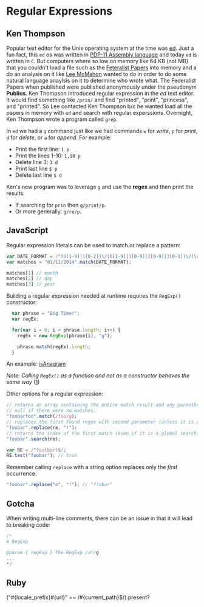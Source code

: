 # Regular Expressions

## Ken Thompson

Popular text editor for the Unix operating system at the time was [ed](https://en.wikipedia.org/wiki/Ed_(text_editor)).  Just a fun fact, this `ed` os was written in [PDP-11 Assembly language](https://en.wikipedia.org/wiki/PDP-11_architecture) and today `ed` is written in `C`.  But computers where so low on memory like 64 KB (not MB) that you couldn't load a file such as the [Feteralist Papers](https://en.wikipedia.org/wiki/The_Federalist_Papers) into memory and a do an analysis on it like [Lee McMahon](https://en.wikipedia.org/wiki/Lee_E._McMahon) wanted to do in order to do some natural language anaylsis on it to determine who wrote what.  The Federalist Papers when published were published anonymously under the pseudonym **Publius**.  Ken Thompson introduced regular expression in the *ed* text editor.  It would find something like `/prin/` and find "printed", "print", "princess", and "printed". So Lee contacted Ken Thompson b/c he wanted load all the papers in memory with `ed` and search with regular experssions.  Overnight, Ken Thompson wrote a program called `grep`.

In `ed` we had a `g` command just like we had commands `w` for *write*, `p` for *print*, `d` for *delete*, or `a` for *append*.  For example:
* Print the first line: `1 p`
* Print the lines 1-10: `1,10 p`
* Delete line 3: `3 d`
* Print last line `$ p`
* Delete last line `$ d`

Ken's new program was to leverage `g` and use the **regex** and then print the results:
* If searching for `prin` then `g/print/p`.
* Or more generally: `g/re/p`.

## JavaScript

Regular expression literals can be used to match or replace a pattern:

```JavaScript
var DATE_FORMAT = /^(0[1-9]|1[0-2])\/(0[1-9]|1[0-9]|2[0-9]|3[0-1])\/(\d{4})$/;
var matches = "01/11/2014".match(DATE_FORMAT);

matches[1] // month
matches[2] // day
matches[3] // year
```

Building a regular expression needed at runtime requires the `RegExp()` constructor:

```JavaScript
  var phrase = "Big Time!";
  var regEx;

  for(var i = 0; i < phrase.length; i++) {
    regEx = new RegExp(phrase[i], "g");

    phrase.match(regEx).length;
  }
```
An example: [isAnagram](./example.js)

*Note: Calling `RegEx()` as a function and not as a constructor behaves the same way* ([1](../../references.md))

Other options for a regular expression:
```JavaScript
// returns an array containing the entire match result and any parentheses-captured matched results
// null if there were no matches.
"foobarfoo".match(/foo/g);
// replaces the first found regex with second parameter (unless it is a global search)
"foobar".replace(re, "!");
// returns the index of the first match (even if it is a global search)
"foobar".search(re);

var RE = /^foo(bar)$/;
RE.test("foobar"); // true
```

Remember calling `replace` with a string option replaces only the *first* occurrence.
```JavaScript
"foobar".replace("o", "!"); // "f!obar"
```

## Gotcha

When writing multi-line comments, there can be an issue in that it will lead to breaking code:

```Javascript
/*
A RegExp

@param { regExp } The RegExp /a*/g
...
*/
```

## Ruby

("#{locale_prefix}#{url}" =~ /#{current_path}$/).present?
